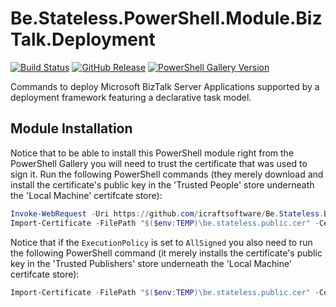 ﻿# Be.Stateless.PowerShell.Module.BizTalk.Deployment

[![Build Status](https://dev.azure.com/icraftsoftware/be.stateless/_apis/build/status/Be.Stateless.PowerShell.Module.BizTalk.Deployment%20Manual%20Release?branchName=master)](https://dev.azure.com/icraftsoftware/be.stateless/_build/latest?definitionId=30&branchName=master)
[![GitHub Release](https://img.shields.io/github/v/release/icraftsoftware/Be.Stateless.PowerShell.Module.BizTalk.Deployment?label=Release&logo=github)](https://github.com/icraftsoftware/Be.Stateless.PowerShell.Module.BizTalk.Deployment/releases/latest)
[![PowerShell Gallery Version](https://img.shields.io/powershellgallery/v/BizTalk.Deployment.svg?style=flat&logo=powershell)](https://www.powershellgallery.com/packages/BizTalk.Deployment)

Commands to deploy Microsoft BizTalk Server Applications supported by a deployment framework featuring a declarative task model.

## Module Installation

Notice that to be able to install this PowerShell module right from the PowerShell Gallery you will need to trust the certificate that was used to sign it. Run the following PowerShell commands (they merely download and install the certificate's public key in the 'Trusted People' store underneath the 'Local Machine' certifcate store):

```PowerShell
Invoke-WebRequest -Uri https://github.com/icraftsoftware/Be.Stateless.Build.Scripts/raw/master/be.stateless.public.cer -OutFile "$($env:TEMP)\be.stateless.public.cer"
Import-Certificate -FilePath "$($env:TEMP)\be.stateless.public.cer" -CertStoreLocation Cert:\LocalMachine\TrustedPeople\
```

Notice that if the `ExecutionPolicy` is set to `AllSigned` you also need to run the following PowerShell command (it merely installs the certificate's public key in the 'Trusted Publishers' store underneath the 'Local Machine' certifcate store):

```PowerShell
Import-Certificate -FilePath "$($env:TEMP)\be.stateless.public.cer" -CertStoreLocation Cert:\LocalMachine\TrustedPublisher\
```
